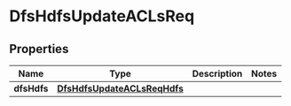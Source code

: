 # DfsHdfsUpdateACLsReq

## Properties
Name | Type | Description | Notes
------------ | ------------- | ------------- | -------------
**dfsHdfs** | [**DfsHdfsUpdateACLsReqHdfs**](DfsHdfsUpdateACLsReqHdfs.md) |  | 
